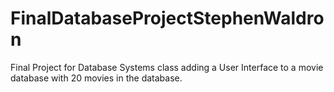 # FinalDatabaseProjectStephenWaldron

Final Project for Database Systems class adding a User Interface to a movie database with 20 movies in the database.
